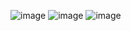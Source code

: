 ![image](https://github.com/user-attachments/assets/06436e3f-a4d8-4442-9619-0b11cf8781ef)
![image](https://github.com/user-attachments/assets/a48dfbee-442b-4963-8f87-afc06bc05284)
![image](https://github.com/user-attachments/assets/a806f47d-5b57-41a0-a2ce-77229c6792a6)
